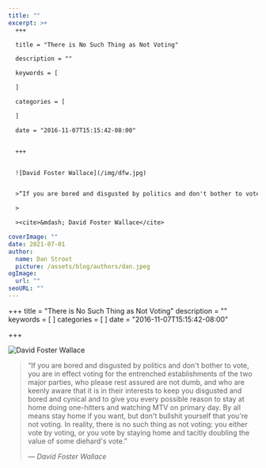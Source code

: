 ```yaml
---
title: ""
excerpt: >+
  +++

  title = "There is No Such Thing as Not Voting"

  description = ""

  keywords = [

  ]

  categories = [

  ]

  date = "2016-11-07T15:15:42-08:00"


  +++


  ![David Foster Wallace](/img/dfw.jpg)


  >“If you are bored and disgusted by politics and don't bother to vote, you are in effect voting for the entrenched establishments of the two major parties, who please rest assured are not dumb, and who are keenly aware that it is in their interests to keep you disgusted and bored and cynical and to give you every possible reason to stay at home doing one-hitters and watching MTV on primary day. By all means stay home if you want, but don't bullshit yourself that you're not voting. In reality, there is no such thing as not voting: you either vote by voting, or you vote by staying home and tacitly doubling the value of some diehard's vote.”

  >

  ><cite>&mdash; David Foster Wallace</cite>

coverImage: ""
date: 2021-07-01
author:
  name: Dan Stroot
  picture: /assets/blog/authors/dan.jpeg
ogImage:
  url: ""
seoURL: ""
---
```

+++
title = "There is No Such Thing as Not Voting"
description = ""
keywords = [
]
categories = [
]
date = "2016-11-07T15:15:42-08:00"

+++

![David Foster Wallace](/img/dfw.jpg)

>“If you are bored and disgusted by politics and don't bother to vote, you are in effect voting for the entrenched establishments of the two major parties, who please rest assured are not dumb, and who are keenly aware that it is in their interests to keep you disgusted and bored and cynical and to give you every possible reason to stay at home doing one-hitters and watching MTV on primary day. By all means stay home if you want, but don't bullshit yourself that you're not voting. In reality, there is no such thing as not voting: you either vote by voting, or you vote by staying home and tacitly doubling the value of some diehard's vote.”
>
><cite>&mdash; David Foster Wallace</cite>

<!--more-->
